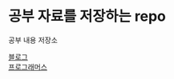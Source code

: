# 공부 자료를 저장하는 repo

공부 내용 저장소

[블로그](https://han98-dev.tistory.com)  
[프로그래머스](https://school.programmers.co.kr/learn/challenges?order=acceptance_desc&page=1&languages=java&levels=1)
